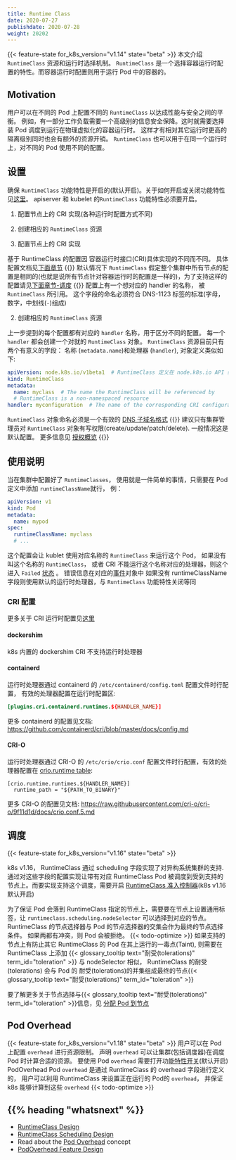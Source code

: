 ```yaml
---
title: Runtime Class
date: 2020-07-27
publishdate: 2020-07-28
weight: 20202
---
```

<!-- overview -->
{{< feature-state for_k8s_version="v1.14" state="beta" >}}
本文介绍 `RuntimeClass` 资源和运行时选择机制。
`RuntimeClass` 是一个选择容器运行时配置的特性。而容器运行时配置则用于运行 Pod 中的容器的。
<!-- body -->

## Motivation
用户可以在不同的 Pod 上配置不同的 `RuntimeClass` 以达成性能与安全之间的平衡。 例如，有一部分工作负载需要一个高级别的信息安全保降。这时就需要选择装 Pod 调度到运行在物理虚拟化的容器运行时。 这样才有相对其它运行时更高的隔离级别同时也会有额外的资源开销。
`RuntimeClass` 也可以用于在同一个运行时上，对不同的 Pod 使用不同的配置。

## 设置
确保 `RuntimeClass` 功能特性是开启的(默认开启)。关于如何开启或关闭功能特性见[这里](../../../reference/command-line-tools-reference/feature-gates/)。 apiserver 和 kubelet 的`RuntimeClass` 功能特性必须要开启。
  1. 配置节点上的 CRI 实现(各种运行时配置方式不同)
  2. 创建相应的 `RuntimeClass` 资源

1. 配置节点上的 CRI 实现

基于 RuntimeClass 的配置因 容器运行时接口(CRI)具体实现的不同而不同。 具体配置文档见[下面章节](#cri-configuration)
{{<note>}}
默认情况下 `RuntimeClass` 假定整个集群中所有节点的配置是相同的(也就是说所有节点针对容器运行时的配置是一样的)，为了支持这样的配置请见[下面章节-调度](#scheduling)
{{</note>}}
配置上有一个想对应的 handler 的名称， 被 `RuntimeClass` 所引用。 这个字段的命名必须符合 DNS-1123 标签的标准(字母，数字，中划线(`-`)组成)

2. 创建相应的 `RuntimeClass` 资源

上一步提到的每个配置都有对应的 `handler` 名称，用于区分不同的配置。 每一个 `handler` 都会创建一个对就的 `RuntimeClass` 对象。
`RuntimeClass` 资源目前只有两个有意义的字段： 名称 (`metadata.name`)和处理器 (`handler`), 对象定义类似如下:
```yaml
apiVersion: node.k8s.io/v1beta1  # RuntimeClass 定义在 node.k8s.io API 组中
kind: RuntimeClass
metadata:
  name: myclass  # The name the RuntimeClass will be referenced by
  # RuntimeClass is a non-namespaced resource
handler: myconfiguration  # The name of the corresponding CRI configuration
```
`RuntimeClass` 对象命名必须是一个有效的 [DNS 子域名格式](../../00-overview/03-working-with-objects/01-names/#dns-subdomain-names)
{{<note>}}
建议只有集群管理员对 `RuntimeClass` 对象有写权限(create/update/patch/delete). 一般情况这是默认配置。 更多信息见 [授权概览](../../../reference/03-access-authn-authz/07-authorization/)
{{</note>}}

## 使用说明

当在集群中配置好了 `RuntimeClasses`， 使用就是一件简单的事情，只需要在 Pod 定义中添加 `runtimeClassName`就行， 例：
```yaml
apiVersion: v1
kind: Pod
metadata:
  name: mypod
spec:
  runtimeClassName: myclass
  # ...
```
这个配置会让 kublet 使用对应名称的 `RuntimeClass` 来运行这个 Pod， 如果没有叫这个名称的 `RuntimeClass`， 或者 CRI 不能运行这个名称对应的处理器，则这个进入 `Failed` [状态](../../03-workloads/00-pods/00-pod-lifecycle/#pod-phase) 。 错误信息在对应的[事件](../../../3-tasks/08-debug-application-cluster/00-debug-application-introspection/)对象中
如果没有 runtimeClassName 字段则使用默认的运行时处理器，与 `RuntimeClass` 功能特性关闭等同

### CRI 配置

更多关于 CRI 运行时配置见[这里](/k8sDocs/docs/setup/production-environment/)

#### dockershim

k8s 内置的 dockershim CRI 不支持运行时处理器

#### containerd

运行时处理器通过 containerd 的 `/etc/containerd/config.toml` 配置文件时行配置， 有效的处理器配置在运行时配置区:
```toml
[plugins.cri.containerd.runtimes.${HANDLER_NAME}]
```

更多 containerd 的配置见文档:  https://github.com/containerd/cri/blob/master/docs/config.md
#### CRI-O

运行时处理器通过 CRI-O 的 `/etc/crio/crio.conf` 配置文件时行配置，有效的处理器配置在 [crio.runtime table](https://github.com/cri-o/cri-o/blob/master/docs/crio.conf.5.md#crioruntime-table):
```
[crio.runtime.runtimes.${HANDLER_NAME}]
  runtime_path = "${PATH_TO_BINARY}"
```
更多 CRI-O 的配置见文档: https://raw.githubusercontent.com/cri-o/cri-o/9f11d1d/docs/crio.conf.5.md

## 调度

{{< feature-state for_k8s_version="v1.16" state="beta" >}}

k8s v1.16， RuntimeClass 通过 scheduling 字段实现了对异构系统集群的支持. 通过对这些字段的配置实现让带有对应 RuntimeClass Pod 被调度到受到支持的节点上。而要实现支持这个调度，需要开启 [RuntimeClass 准入控制器](../../../reference/03-access-authn-authz/04-admission-controllers/#runtimeclass)(k8s v1.16 默认开启)

为了保证 Pod 会落到 RuntimeClass 指定的节点上，需要要在节点上设置通用标签，让 `runtimeclass.scheduling.nodeSelector` 可以选择到对应的节点。RuntimeClass 的节点选择器与 Pod 的节点选择器的交集会作为最终的节点选择条件。 如果两都有冲突，则 Pod 会被拒绝。
{{< todo-optimize >}}
如果支持的节点上有防止其它 RuntimeClass 的 Pod 在其上运行的一毒点(Taint), 则需要在 RuntimeClass 上添加 {{< glossary_tooltip text="耐受(tolerations)" term_id="toleration" >}} 与 nodeSelector 相似， RuntimeClass 的耐受(tolerations) 会与 Pod 的 耐受(tolerations)的并集组成最终的节点{{< glossary_tooltip text="耐受(tolerations)" term_id="toleration" >}}

要了解更多关于节点选择与{{< glossary_tooltip text="耐受(tolerations)" term_id="toleration" >}}信息，见 [分配 Pod 到节点](/k8sDocs/docs/concepts/scheduling-eviction/assign-pod-node/)

## Pod Overhead

{{< feature-state for_k8s_version="v1.18" state="beta" >}}
用户可以在 Pod 上配置 `overhead` 进行资源限制。 声明 `overhead` 可以让集群(包括调度器)在调度 Pod 时计算合适的资源。
要使用 Pod `overhead` 需要打开功[能特性开关](../../../reference/command-line-tools-reference/feature-gates/)(默认开启) PodOverhead
Pod `overhead` 是通过 RuntimeClass 的 overhead 字段进行定义的， 用户可以利用 RuntimeClass 来设置正在运行的 Pod的 `overhead`， 并保证k8s 能够计算到这些 `overhead`
{{< todo-optimize >}}
## {{% heading "whatsnext" %}}

- [RuntimeClass Design](https://github.com/kubernetes/enhancements/blob/master/keps/sig-node/runtime-class.md)
- [RuntimeClass Scheduling Design](https://github.com/kubernetes/enhancements/blob/master/keps/sig-node/runtime-class-scheduling.md)
- Read about the [Pod Overhead](/docs/concepts/configuration/pod-overhead/) concept
- [PodOverhead Feature Design](https://github.com/kubernetes/enhancements/blob/master/keps/sig-node/20190226-pod-overhead.md)
